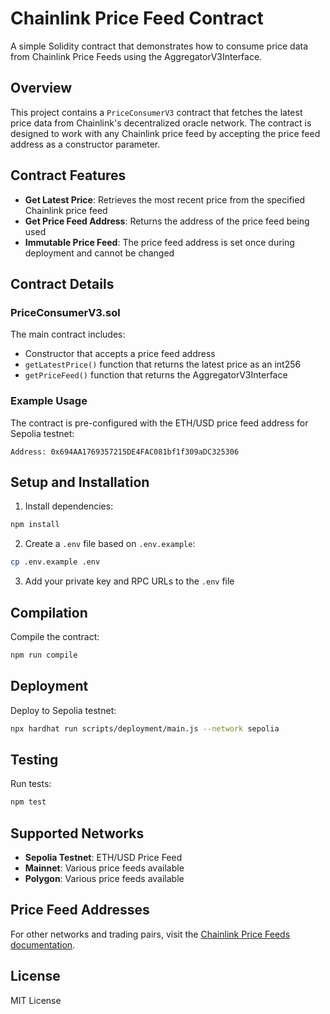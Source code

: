 # Chainlink Price Feed Contract

A simple Solidity contract that demonstrates how to consume price data from Chainlink Price Feeds using the AggregatorV3Interface.

## Overview

This project contains a `PriceConsumerV3` contract that fetches the latest price data from Chainlink's decentralized oracle network. The contract is designed to work with any Chainlink price feed by accepting the price feed address as a constructor parameter.

## Contract Features

- **Get Latest Price**: Retrieves the most recent price from the specified Chainlink price feed
- **Get Price Feed Address**: Returns the address of the price feed being used
- **Immutable Price Feed**: The price feed address is set once during deployment and cannot be changed

## Contract Details

### PriceConsumerV3.sol

The main contract includes:
- Constructor that accepts a price feed address
- `getLatestPrice()` function that returns the latest price as an int256
- `getPriceFeed()` function that returns the AggregatorV3Interface

### Example Usage

The contract is pre-configured with the ETH/USD price feed address for Sepolia testnet:
```
Address: 0x694AA1769357215DE4FAC081bf1f309aDC325306
```

## Setup and Installation

1. Install dependencies:
```bash
npm install
```

2. Create a `.env` file based on `.env.example`:
```bash
cp .env.example .env
```

3. Add your private key and RPC URLs to the `.env` file

## Compilation

Compile the contract:
```bash
npm run compile
```

## Deployment

Deploy to Sepolia testnet:
```bash
npx hardhat run scripts/deployment/main.js --network sepolia
```

## Testing

Run tests:
```bash
npm test
```

## Supported Networks

- **Sepolia Testnet**: ETH/USD Price Feed
- **Mainnet**: Various price feeds available
- **Polygon**: Various price feeds available

## Price Feed Addresses

For other networks and trading pairs, visit the [Chainlink Price Feeds documentation](https://docs.chain.link/data-feeds/price-feeds/addresses).

## License

MIT License